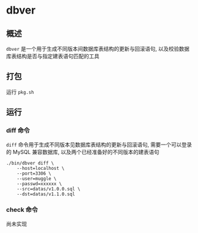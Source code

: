 # dbver

## 概述
`dbver` 是一个用于生成不同版本间数据库表结构的更新与回滚语句, 以及校验数据库表结构是否与指定建表语句匹配的工具

## 打包
运行 `pkg.sh`

## 运行

### diff 命令
`diff` 命令用于生成不同版本见数据库表结构的更新与回滚语句, 需要一个可以登录的 MySQL 兼容数据库, 以及两个已经准备好的不同版本的建表语句  
```
./bin/dbver diff \
	--host=localhost \
	--port=3306 \
	--user=muggle \
	--passwd=xxxxxx \
	--src=datas/v1.0.0.sql \
	--dst=datas/v1.1.0.sql
```

### check 命令
尚未实现

